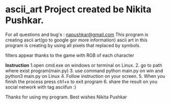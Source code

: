 # ascii_art Project created be Nikita Pushkar.
For all questions and bug's : napushkar@gmail.com
This program is creating ascii art(go to google gor more information)
ascii art in this program is creating by using all pixels that replaced by symbols.

filters appear thanks to the game with RGB of each character

**********Instruction**********
1.open cmd.exe on windows or terminal on Linux.
2. go to path where exist program(main.py)
3. use command python main.py on win and python3 main.py on Linux
4. Follow instruction on your screen.
5. When you finish the process press ctrl+x to exit program
6. share the result on you social network with tag asciifun :)


Thanks for using my program.
Best wishes Nikita Pushkar
